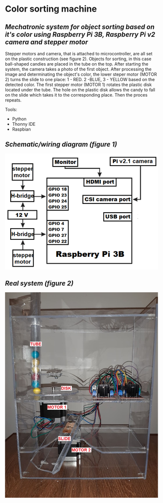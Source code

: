 # Color sorting machine

## _Mechatronic system for object sorting based on it's color using Raspberry Pi 3B, Raspberry Pi v2 camera and stepper motor_

Stepper motors and camera, that is attached to microcontroller, are all set on the plastic construction (see figure 2). Objects for sorting, in this case ball-shaped candies are placed in the tube on the top. After starting the system, the camera takes a photo of the first object. After processing the image and determinating the object's color, the lower steper motor (MOTOR 2) turns the slide to one place: 1 - RED. 2 -BLUE, 3 - YELLOW based on the detected color. The first stepper motor (MOTOR 1) rotates the plastic disk located under the tube. The hole on the plastic disk allows the candy to fall on the slide which takes it to the corresponding place. Then the proces repeats.

Tools:
- Python
- Thonny IDE
- Raspbian

## _Schematic/wiring diagram (figure 1)_

![alt text](https://github.com/smuminovic/color-sorting-project/blob/main/shema.png?raw=true)

## _Real system (figure 2)_

![alt text](https://github.com/smuminovic/color-sorting-project/blob/main/System.jpg?raw=true)
